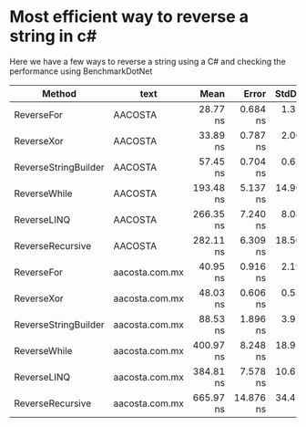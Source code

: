# Most efficient way to reverse a string in c#

Here we have a few ways to reverse a string using a C# and checking the performance using BenchmarkDotNet

|               Method |           text |      Mean |     Error |    StdDev |    Median |
|--------------------- |--------------- |----------:|----------:|----------:|----------:|
|           ReverseFor |        AACOSTA |  28.77 ns |  0.684 ns |  1.351 ns |  28.41 ns |
|           ReverseXor |        AACOSTA |  33.89 ns |  0.787 ns |  2.004 ns |  32.97 ns |
| ReverseStringBuilder |        AACOSTA |  57.45 ns |  0.704 ns |  0.624 ns |  57.33 ns |
|         ReverseWhile |        AACOSTA | 193.48 ns |  5.137 ns | 14.903 ns | 190.57 ns |
|          ReverseLINQ |        AACOSTA | 266.35 ns |  7.240 ns |  8.047 ns | 263.55 ns |
|     ReverseRecursive |        AACOSTA | 282.11 ns |  6.309 ns | 18.502 ns | 278.36 ns |
|           ReverseFor | aacosta.com.mx |  40.95 ns |  0.916 ns |  2.196 ns |  40.38 ns |
|           ReverseXor | aacosta.com.mx |  48.03 ns |  0.606 ns |  0.537 ns |  47.95 ns |
| ReverseStringBuilder | aacosta.com.mx |  88.53 ns |  1.896 ns |  3.959 ns |  86.93 ns |
|         ReverseWhile | aacosta.com.mx | 400.97 ns |  8.248 ns | 18.951 ns | 394.94 ns |
|          ReverseLINQ | aacosta.com.mx | 384.81 ns |  7.578 ns | 10.623 ns | 383.72 ns |
|     ReverseRecursive | aacosta.com.mx | 665.97 ns | 14.876 ns | 34.477 ns | 657.21 ns |


